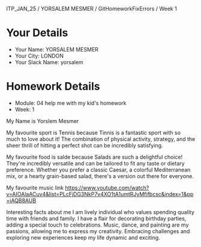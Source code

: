 ITP_JAN_25 / YORSALEM MESMER / GitHomeworkFixErrors / Week 1

# Your Details

- Your Name: YORSALEM MESMER
- Your City: LONDON
- Your Slack Name: yorsalem

# Homework Details

- Module: 04 help me with my kid's homework
- Week: 1




My Name is Yorslem Mesmer

My favourite sport is Tennis because Tinnis is a fantastic sport with so much to love about it! The combination of physical activity, strategy, and the sheer thrill of hitting a perfect shot can be incredibly satisfying.

My favourite food is salde because Salads are such a delightful choice! They're incredibly versatile and can be tailored to fit any taste or dietary preference. Whether you prefer a classic Caesar, a colorful Mediterranean mix, or a hearty grain-based salad, there's a version out there for everyone.

My favourite music link https://www.youtube.com/watch?v=AIOAlaACuv4&list=PLcFjDG3NkP7v4XO1tA1umtRJyMfifbcsc&index=1&pp=iAQB8AUB

Interesting facts about me I am lively individual who values spending quality time with friends and family. I have a flair for decorating birthday parties, adding a special touch to celebrations. Music, dance, and painting are my passions, allowing me to express my creativity. Embracing challenges and exploring new experiences keep my life dynamic and exciting. 